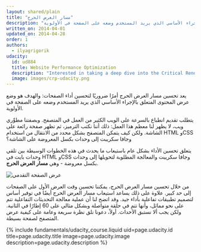 ```yaml
---
layout: shared/plain
title: "مسار العرض الحرج"
description: "تحسين مسار العرض الحرج من خلال وضع عرض المحتوى المتعلق بالإجراء الأساسي الذي يريد المستخدم وضعه على الصفحة في الأولوية."
written_on: 2014-04-01
updated_on: 2014-04-28
order: 1
authors:
  - ilyagrigorik
udacity:
  id: ud884
  title: Website Performance Optimization
  description: "Interested in taking a deep dive into the Critical Rendering Path? Check out or companion course and learn how the browser converts HTML, CSS, and JavaScript to pixels on the screen, how to use DevTools to measure performance, and how to optimize the Critical Rendering Path of your pages."
  image: images/crp-udacity.png
---
```

<p class="intro">
  يعد تحسين مسار العرض الحرج أمرًا ضروريًا لتحسين أداء الصفحات: والهدف هو وضع عرض المحتوى المتعلق بالإجراء الأساسي الذي يريد المستخدم وضعه على الصفحة في الأولوية.
</p>

يتطلب تقديم انطباع بالسرعة على الويب الكثير من العمل في المتصفح. وبصفتنا مطوِّري ويب، لا يظهر لنا معظم هذا العمل: ذلك أننا نكتب الترميز، ثم تظهر صفحة رائعة على الشاشة. ولكن كيف يتمكن المتصفح بشكل محدد من الانتقال من استخدام HTML وCSS وجافا سكريبت إلى وحدات بكسل المعروضة على الشاشة؟

يتعلق تحسين الأداء بشكل عام باستيعاب ما يحدث في هذه الخطوات الوسيطة بين تلقي وحدات بايت في HTML وCSS وجافا سكريبت والمعالجة المطلوبة لتحويلها إلى وحدات بكسل معروضة - وهي **مسار العرض الحرج**.

<img src="images/progressive-rendering.png" class="center" alt="عرض الصفحة التقدمي">

من خلال تحسين مسار العرض الحرج، يمكننا تحسين وقت العرض الأول على الصفحات إلى حد كبير. علاوة على ذلك يساعد استيعاب مسار العرض الحرج أيضًا في توفير أساس لتصميم تطبيقات تفاعلية بأداء جيد. وقد اتضح لنا أن عملية معالجة التحديثات التفاعلية تتم على نحو مماثل، وأنها تتم في حلقة متواصلة وبشكل مثالي على 60 إطارًا في الثانية. ولكن يجب ألا نستبق الأحداث. أولاً، دعونا نلق نظرة سريعة وعامة على كيفية عرض المتصفح لصفحة بسيطة.

{% include fundamentals/udacity_course.liquid uid=page.udacity.id title=page.udacity.title image=page.udacity.image description=page.udacity.description %}


